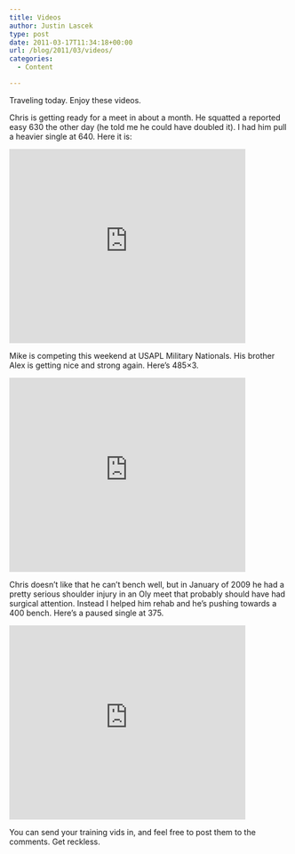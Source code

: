 ```yaml
---
title: Videos
author: Justin Lascek
type: post
date: 2011-03-17T11:34:18+00:00
url: /blog/2011/03/videos/
categories:
  - Content

---
```

Traveling today. Enjoy these videos.
  

  
Chris is getting ready for a meet in about a month. He squatted a reported easy 630 the other day (he told me he could have doubled it). I had him pull a heavier single at 640. Here it is:
  
<iframe title="YouTube video player" width="425" height="349" src="http://www.youtube.com/embed/MbHTURQaUt8" frameborder="0" allowfullscreen></iframe>
  

  
Mike is competing this weekend at USAPL Military Nationals. His brother Alex is getting nice and strong again. Here&#8217;s 485&#215;3.
  
<iframe title="YouTube video player" width="425" height="349" src="http://www.youtube.com/embed/KjXiN4P_grc" frameborder="0" allowfullscreen></iframe>
  

  
Chris doesn&#8217;t like that he can&#8217;t bench well, but in January of 2009 he had a pretty serious shoulder injury in an Oly meet that probably should have had surgical attention. Instead I helped him rehab and he&#8217;s pushing towards a 400 bench. Here&#8217;s a paused single at 375.
  
<iframe title="YouTube video player" width="425" height="349" src="http://www.youtube.com/embed/_DX9zGRLsTc" frameborder="0" allowfullscreen></iframe>
  

  
You can send your training vids in, and feel free to post them to the comments. Get reckless.

